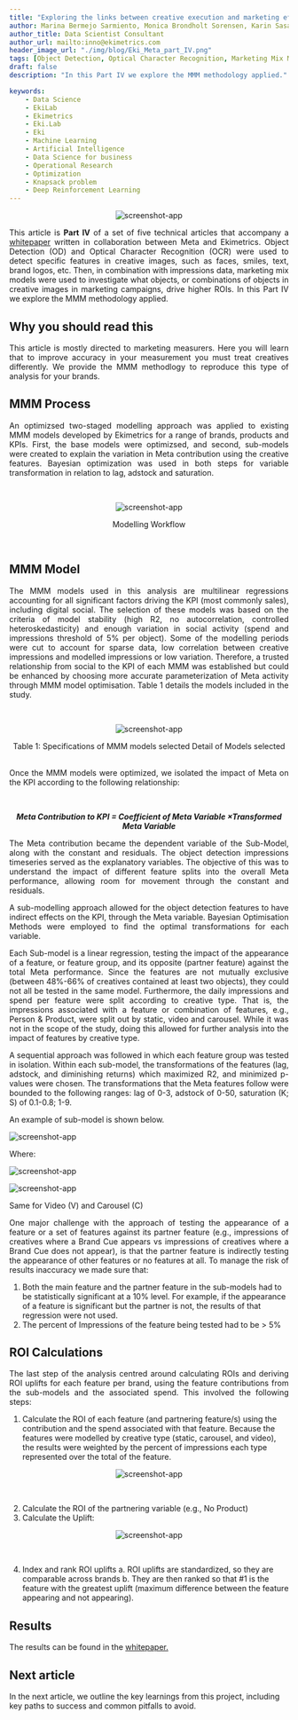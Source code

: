 ```yaml
---
title: "Exploring the links between creative execution and marketing effectiveness - Part IV: MMM for Creative Marketing Effectiveness"
author: Marina Bermejo Sarmiento, Monica Brondholt Sorensen, Karin Sasaki
author_title: Data Scientist Consultant
author_url: mailto:inno@ekimetrics.com
header_image_url: "./img/blog/Eki_Meta_part_IV.png"
tags: [Object Detection, Optical Character Recognition, Marketing Mix Modelling, Deep Learning, Tesseract]
draft: false
description: "In this Part IV we explore the MMM methodology applied."

keywords:
    - Data Science
    - EkiLab
    - Ekimetrics
    - Eki.Lab
    - Eki
    - Machine Learning
    - Artificial Intelligence
    - Data Science for business
    - Operational Research
    - Optimization
    - Knapsack problem
    - Deep Reinforcement Learning
---
```


<!-- import useBaseUrl from "@docusaurus/useBaseUrl";

<link rel="stylesheet" href="{useBaseUrl('katex/katex.min.css')}" />
 -->
<!--truncate-->

<div align = "center">

  ![screenshot-app ](img/Eki_Meta/Eki_Meta_part_IV.png)
</div>




<div align="justify"> 

This article is **Part IV** of a set of five technical articles that accompany a [whitepaper](https://ekimetrics.com/news-and-events/exploring-the-links-between-creative-execution-and-marketing-effectiveness-exclusivepreview) written in collaboration between Meta and Ekimetrics. Object Detection (OD) and Optical Character Recognition (OCR) were used to detect specific features in creative images, such as faces, smiles, text, brand logos, etc. Then, in combination with impressions data, marketing mix models were used to investigate what objects, or combinations of objects in creative images in marketing campaigns, drive higher ROIs.
In this Part IV we explore the MMM methodology applied.
 </div>


## Why you should read this
<div align="justify"> 
This article is mostly directed to marketing measurers. Here you will learn that to improve accuracy in your measurement you must treat creatives differently. We provide the MMM methodlogy to reproduce this type of analysis for your brands.
 
 </div>



## MMM Process
<div align="justify"> 
An optimizsed two-staged modelling approach was applied to existing MMM models developed by Ekimetrics for a range of brands, products and KPIs. First, the base models were optimizsed, and second, sub-models were created to explain the variation in Meta contribution using the creative features. Bayesian optimization was used in both steps for variable transformation in relation to lag, adstock and saturation.
 </div>

 <p>&nbsp;</p>



<div align="center"> 

 ![screenshot-app](img/Eki_Meta/Part4/1.png)

Modelling Workflow
 </div>
<br/>

## MMM Model
<div align="justify"> 
The MMM models used in this analysis are multilinear regressions accounting for all significant factors driving the KPI (most commonly sales), including digital social. The selection of these models was based on the criteria of model stability (high R2, no autocorrelation, controlled heteroskedasticity) and enough variation in social activity (spend and impressions threshold of 5% per object). Some of the modelling periods were cut to account for sparse data, low correlation between creative impressions and modelled impressions or low variation. Therefore, a trusted relationship from social to the KPI of each MMM was established but could be enhanced by choosing more accurate parameterization of Meta activity through MMM model optimisation. Table 1 details the models included in the study. 
 </div>

 <p>&nbsp;</p>

<div align="center"> 

 ![screenshot-app](img/Eki_Meta/Part4/2.png)

Table 1: Specifications of MMM models selected Detail of Models selected
 </div>
<br/>


<div align="justify"> 
Once the MMM models were optimized, we isolated the impact of Meta on the KPI according to the following relationship:
 <p>&nbsp;</p>

<div align="center"> 

***Meta Contribution to KPI = Coefficient of Meta Variable ×Transformed Meta Variable***

</div>


The Meta contribution became the dependent variable of the Sub-Model, along with the constant and residuals. The object detection impressions timeseries served as the explanatory variables. The objective of this was to understand the impact of different feature splits into the overall Meta performance, allowing room for movement through the constant and residuals. 

A sub-modelling approach allowed for the object detection features to have indirect effects on the KPI, through the Meta variable. Bayesian Optimisation Methods were employed to find the optimal transformations for each variable. 

Each Sub-model is a linear regression, testing the impact of the appearance of a feature, or feature group, and its opposite (partner feature) against the total Meta performance. Since the features are not mutually exclusive (between 48%-66% of creatives contained at least two objects), they could not all be tested in the same model. Furthermore, the daily impressions and spend per feature were split according to creative type. That is, the impressions associated with a feature or combination of features, e.g., Person & Product, were split out by static, video and carousel. While it was not in the scope of the study, doing this allowed for further analysis into the impact of features by creative type. 

A sequential approach was followed in which each feature group was tested in isolation. Within each sub-model, the transformations of the features (lag, adstock, and diminishing returns) which maximized R2, and minimized p-values were chosen. The transformations that the Meta features follow were bounded to the following ranges: lag of 0-3, adstock of 0-50, saturation (K; S) of 0.1-0.8; 1-9. 

An example of sub-model is shown below.


 ![screenshot-app](img/Eki_Meta/Part4/9.png)

Where:

<div align="left">

![screenshot-app](img/Eki_Meta/Part4/10.png)
</div>

  ![screenshot-app](img/Eki_Meta/Part4/11.png)


Same for Video (V) and Carousel (C)

One major challenge with the approach of testing the appearance of a feature or a set of features against its partner feature (e.g., impressions of creatives where a Brand Cue appears vs impressions of creatives where a Brand Cue does not appear), is that the partner feature is indirectly testing the appearance of other features or no features at all.
To manage the risk of results inaccuracy we made sure that:

</div>

1. Both the main feature and the partner feature in the sub-models had to be statistically significant at a 10% level. For example, if the appearance of a feature is significant but the partner is not, the results of that regression were not used.
2. The percent of Impressions of the feature being tested had to be > 5%


## ROI Calculations
<div align="justify"> 
The last step of the analysis centred around calculating ROIs and deriving ROI uplifts for each feature per brand, using the feature contributions from the sub-models and the associated spend. This involved the following steps:

 </div>

1.	Calculate the ROI of each feature (and partnering feature/s) using the contribution and the spend associated with that feature. Because the features were modelled by creative type (static, carousel, and video), the results were weighted by the percent of impressions each type represented over the total of the feature.
 
<div align="center"> 

![screenshot-app](img/Eki_Meta/Part4/3.png)

</div>

<p>&nbsp;</p>

2.	Calculate the ROI of the partnering variable (e.g., No Product) 
3.	Calculate the Uplift:




<div align="center"> 

![screenshot-app](img/Eki_Meta/Part4/4.png)


</div>

<p>&nbsp;</p>

4.	Index and rank ROI uplifts
    a.	ROI uplifts are standardized, so they are comparable across brands
    b.	They are then ranked so that #1 is the feature with the greatest uplift (maximum difference between the feature appearing and not appearing).

## Results
<div align="justify"> 

The results can be found in the   [whitepaper.](https://ekimetrics.com/news-and-events/exploring-the-links-between-creative-execution-and-marketing-effectiveness-exclusivepreview)

</div>

## Next article
 In the next article, we outline the key learnings from this project, including key paths to success and common pitfalls to avoid.
 